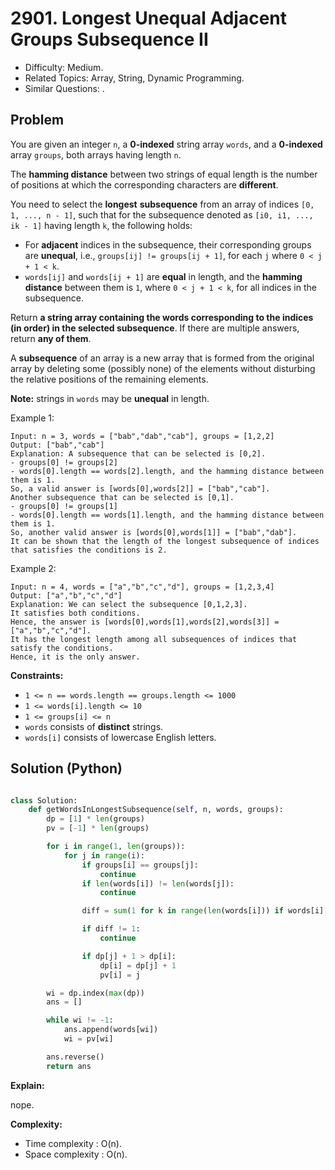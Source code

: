 # 2901. Longest Unequal Adjacent Groups Subsequence II

- Difficulty: Medium.
- Related Topics: Array, String, Dynamic Programming.
- Similar Questions: .

## Problem

You are given an integer `n`, a **0-indexed** string array `words`, and a **0-indexed** array `groups`, both arrays having length `n`.

The **hamming distance** between two strings of equal length is the number of positions at which the corresponding characters are **different**.

You need to select the **longest** **subsequence** from an array of indices `[0, 1, ..., n - 1]`, such that for the subsequence denoted as `[i0, i1, ..., ik - 1]` having length `k`, the following holds:

- For **adjacent** indices in the subsequence, their corresponding groups are **unequal**, i.e., `groups[ij] != groups[ij + 1]`, for each `j` where `0 < j + 1 < k`.
- `words[ij]` and `words[ij + 1]` are **equal** in length, and the **hamming distance** between them is `1`, where `0 < j + 1 < k`, for all indices in the subsequence.

Return **a string array containing the words corresponding to the indices **(in order)** in the selected subsequence**. If there are multiple answers, return **any of them**.

A **subsequence** of an array is a new array that is formed from the original array by deleting some (possibly none) of the elements without disturbing the relative positions of the remaining elements.

**Note:** strings in `words` may be **unequal** in length.

Example 1:

```
Input: n = 3, words = ["bab","dab","cab"], groups = [1,2,2]
Output: ["bab","cab"]
Explanation: A subsequence that can be selected is [0,2].
- groups[0] != groups[2]
- words[0].length == words[2].length, and the hamming distance between them is 1.
So, a valid answer is [words[0],words[2]] = ["bab","cab"].
Another subsequence that can be selected is [0,1].
- groups[0] != groups[1]
- words[0].length == words[1].length, and the hamming distance between them is 1.
So, another valid answer is [words[0],words[1]] = ["bab","dab"].
It can be shown that the length of the longest subsequence of indices that satisfies the conditions is 2.
```

Example 2:

```
Input: n = 4, words = ["a","b","c","d"], groups = [1,2,3,4]
Output: ["a","b","c","d"]
Explanation: We can select the subsequence [0,1,2,3].
It satisfies both conditions.
Hence, the answer is [words[0],words[1],words[2],words[3]] = ["a","b","c","d"].
It has the longest length among all subsequences of indices that satisfy the conditions.
Hence, it is the only answer.
```

**Constraints:**

- `1 <= n == words.length == groups.length <= 1000`
- `1 <= words[i].length <= 10`
- `1 <= groups[i] <= n`
- `words` consists of **distinct** strings.
- `words[i]` consists of lowercase English letters.

## Solution (Python)

```python

class Solution:
    def getWordsInLongestSubsequence(self, n, words, groups):
        dp = [1] * len(groups)
        pv = [-1] * len(groups)

        for i in range(1, len(groups)):
            for j in range(i):
                if groups[i] == groups[j]:
                    continue
                if len(words[i]) != len(words[j]):
                    continue

                diff = sum(1 for k in range(len(words[i])) if words[i][k] != words[j][k])

                if diff != 1:
                    continue

                if dp[j] + 1 > dp[i]:
                    dp[i] = dp[j] + 1
                    pv[i] = j

        wi = dp.index(max(dp))
        ans = []

        while wi != -1:
            ans.append(words[wi])
            wi = pv[wi]

        ans.reverse()
        return ans

```

**Explain:**

nope.

**Complexity:**

- Time complexity : O(n).
- Space complexity : O(n).
